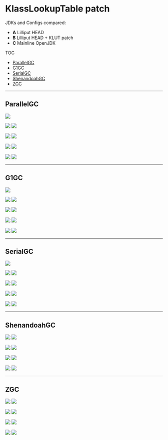 # KlassLookupTable patch

JDKs and Configs compared:
- **A** Lilliput HEAD
- **B** Lilliput HEAD + KLUT patch
- **C** Mainline OpenJDK

TOC

- [ParallelGC](#ParallelGC)
- [G1GC](#g1gc)
- [SerialGC](#SerialGC)
- [ShenandoahGC](#ShenandoahGC)
- [ZGC](#ZGC)

-----------------------

## ParallelGC

![](./auswertung/ParallelGC-gc-pauses.svg) 

![](./auswertung/ParallelGC-l1-misses.svg) ![](./auswertung/ParallelGC-l1-loads.svg) 

![](./auswertung/ParallelGC-llc-misses.svg) ![](./auswertung/ParallelGC-llc-loads.svg) 

![](./auswertung/ParallelGC-tlb-misses.svg) ![](./auswertung/ParallelGC-tlb-loads.svg)

![](./auswertung/ParallelGC-instructions.svg) ![](./auswertung/ParallelGC-branches.svg)


-----------------------

## G1GC

![](./auswertung/G1GC-gc-pauses.svg)

![](./auswertung/G1GC-l1-misses.svg) ![](./auswertung/G1GC-l1-loads.svg)

![](./auswertung/G1GC-llc-misses.svg) ![](./auswertung/G1GC-llc-loads.svg)

![](./auswertung/G1GC-tlb-misses.svg) ![](./auswertung/G1GC-tlb-loads.svg)

![](./auswertung/G1GC-instructions.svg) ![](./auswertung/G1GC-branches.svg)

-----------------------

## SerialGC

![](./auswertung/SerialGC-gc-pauses.svg)

![](./auswertung/SerialGC-l1-misses.svg) ![](./auswertung/SerialGC-l1-loads.svg)

![](./auswertung/SerialGC-llc-misses.svg) ![](./auswertung/SerialGC-llc-loads.svg)

![](./auswertung/SerialGC-tlb-misses.svg) ![](./auswertung/SerialGC-tlb-loads.svg)

![](./auswertung/SerialGC-instructions.svg) ![](./auswertung/SerialGC-branches.svg)

-----------------------

## ShenandoahGC

![](./auswertung/ShenandoahGC-l1-misses.svg) ![](./auswertung/ShenandoahGC-l1-loads.svg)

![](./auswertung/ShenandoahGC-llc-misses.svg) ![](./auswertung/ShenandoahGC-llc-loads.svg)

![](./auswertung/ShenandoahGC-tlb-misses.svg) ![](./auswertung/ShenandoahGC-tlb-loads.svg)

![](./auswertung/ShenandoahGC-instructions.svg) ![](./auswertung/ShenandoahGC-branches.svg)


-----------------------

## ZGC

![](./auswertung/ZGC-l1-misses.svg) ![](./auswertung/ZGC-l1-loads.svg)

![](./auswertung/ZGC-llc-misses.svg) ![](./auswertung/ZGC-llc-loads.svg)

![](./auswertung/ZGC-tlb-misses.svg) ![](./auswertung/ZGC-tlb-loads.svg)

![](./auswertung/ZGC-instructions.svg) ![](./auswertung/ZGC-branches.svg)

